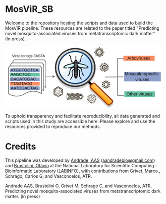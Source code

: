 # MosViR_SB

Welcome to the repository hosting the scripts and data used to build the MosViR pipeline. These resources are related to the paper titled "Predicting novel mosquito-associated viruses from metatranscriptomic dark matter" (In press).

![](https://github.com/aandradebio/MosViR_SB/blob/main/GraphicalAbstract1.jpg)

To uphold transparency and facilitate reproducibility, all data generated and scripts used in this study are accessible here. 
Please explore and use the resources provided to reproduce our methods. 

# Credits

This pipeline was developed by [Andrade, AAS](https://github.com/aandradebio) (aandradebio@gmail.com) and [Brustolini, Otávio](https://github.com/otaviojbbrustolini) at the National Laboratory for Scientific Computing - Bioinformatic Laboratory (LABINFO), with contributions from  Grivet, Marco., Schrago, Carlos G, and Vasconcelos, ATR.

Andrade AAS, Brustolini O, Grivet M, Schrago C, and Vasconcelos, ATR. Predicting novel mosquito-associated viruses from metatranscriptomic dark matter. (in press)

